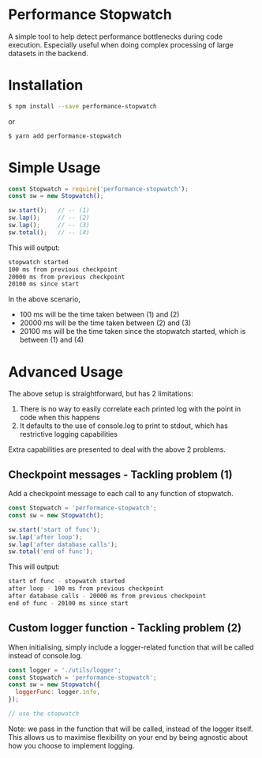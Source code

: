 # Performance Stopwatch

A simple tool to help detect performance bottlenecks during code execution. Especially useful when doing complex processing of large datasets in the backend.

# Installation

```sh
$ npm install --save performance-stopwatch
```

or

```sh
$ yarn add performance-stopwatch
```

# Simple Usage

```js
const Stopwatch = require('performance-stopwatch');
const sw = new Stopwatch();

sw.start();   // -- (1)
sw.lap();     // -- (2)
sw.lap();     // -- (3)
sw.total();   // -- (4)
```

This will output:
```sh
stopwatch started
100 ms from previous checkpoint
20000 ms from previous checkpoint
20100 ms since start
```
In the above scenario,
- 100 ms will be the time taken between (1) and (2)
- 20000 ms will be the time taken between (2) and (3)
- 20100 ms will be the time taken since the stopwatch started, which is between (1) and (4)

# Advanced Usage

The above setup is straightforward, but has 2 limitations:
1. There is no way to easily correlate each printed log with the point in code when this happens
2. It defaults to the use of console.log to print to stdout, which has restrictive logging capabilities

Extra capabilities are presented to deal with the above 2 problems.

## Checkpoint messages - Tackling problem (1)

Add a checkpoint message to each call to any function of stopwatch.

```js
const Stopwatch = 'performance-stopwatch';
const sw = new Stopwatch();

sw.start('start of func');
sw.lap('after loop');
sw.lap('after database calls');
sw.total('end of func');
```

This will output:
```sh
start of func - stopwatch started
after loop - 100 ms from previous checkpoint
after database calls - 20000 ms from previous checkpoint
end of func - 20100 ms since start
```

## Custom logger function - Tackling problem (2)

When initialising, simply include a logger-related function that will be called instead of console.log.

```js
const logger = './utils/logger';
const Stopwatch = 'performance-stopwatch';
const sw = new Stopwatch({
  loggerFunc: logger.info,
});

// use the stopwatch
```

Note: we pass in the function that will be called, instead of the logger itself. This allows us to maximise flexibility on your end by being agnostic about how you choose to implement logging.
